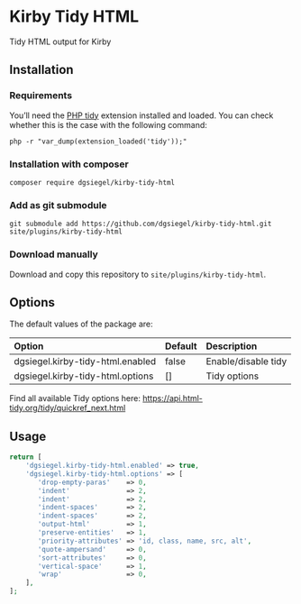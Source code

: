 # Kirby Tidy HTML

Tidy HTML output for Kirby

## Installation

### Requirements

You’ll need the [PHP tidy](https://www.php.net/manual/en/book.tidy.php) extension installed and loaded. You can check whether this is the case with the following command:

```
php -r "var_dump(extension_loaded('tidy'));"
```

### Installation with composer

```ssh
composer require dgsiegel/kirby-tidy-html
```

### Add as git submodule

```ssh
git submodule add https://github.com/dgsiegel/kirby-tidy-html.git site/plugins/kirby-tidy-html
```

### Download manually

Download and copy this repository to `site/plugins/kirby-tidy-html`.

## Options

The default values of the package are:

| Option | Default | Description |
|:--|:--|:--|
| dgsiegel.kirby-tidy-html.enabled | false | Enable/disable tidy |
| dgsiegel.kirby-tidy-html.options | [] | Tidy options |

Find all available Tidy options here: https://api.html-tidy.org/tidy/quickref_next.html

## Usage

````php
return [
    'dgsiegel.kirby-tidy-html.enabled' => true,
    'dgsiegel.kirby-tidy-html.options' => [
       'drop-empty-paras'    => 0,
       'indent'              => 2,
       'indent'              => 2,
       'indent-spaces'       => 2,
       'indent-spaces'       => 2,
       'output-html'         => 1,
       'preserve-entities'   => 1,
       'priority-attributes' => 'id, class, name, src, alt',
       'quote-ampersand'     => 0,
       'sort-attributes'     => 0,
       'vertical-space'      => 1,
       'wrap'                => 0,
    ],
];
````
